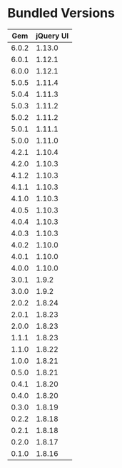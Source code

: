# Bundled Versions

| Gem    | jQuery UI |
|--------|-----------|
| 6.0.2  | 1.13.0    |
| 6.0.1  | 1.12.1    |
| 6.0.0  | 1.12.1    |
| 5.0.5  | 1.11.4    |
| 5.0.4  | 1.11.3    |
| 5.0.3  | 1.11.2    |
| 5.0.2  | 1.11.2    |
| 5.0.1  | 1.11.1    |
| 5.0.0  | 1.11.0    |
| 4.2.1  | 1.10.4    |
| 4.2.0  | 1.10.3    |
| 4.1.2  | 1.10.3    |
| 4.1.1  | 1.10.3    |
| 4.1.0  | 1.10.3    |
| 4.0.5  | 1.10.3    |
| 4.0.4  | 1.10.3    |
| 4.0.3  | 1.10.3    |
| 4.0.2  | 1.10.0    |
| 4.0.1  | 1.10.0    |
| 4.0.0  | 1.10.0    |
| 3.0.1  | 1.9.2     |
| 3.0.0  | 1.9.2     |
| 2.0.2  | 1.8.24    |
| 2.0.1  | 1.8.23    |
| 2.0.0  | 1.8.23    |
| 1.1.1  | 1.8.23    |
| 1.1.0  | 1.8.22    |
| 1.0.0  | 1.8.21    |
| 0.5.0  | 1.8.21    |
| 0.4.1  | 1.8.20    |
| 0.4.0  | 1.8.20    |
| 0.3.0  | 1.8.19    |
| 0.2.2  | 1.8.18    |
| 0.2.1  | 1.8.18    |
| 0.2.0  | 1.8.17    |
| 0.1.0  | 1.8.16    |
